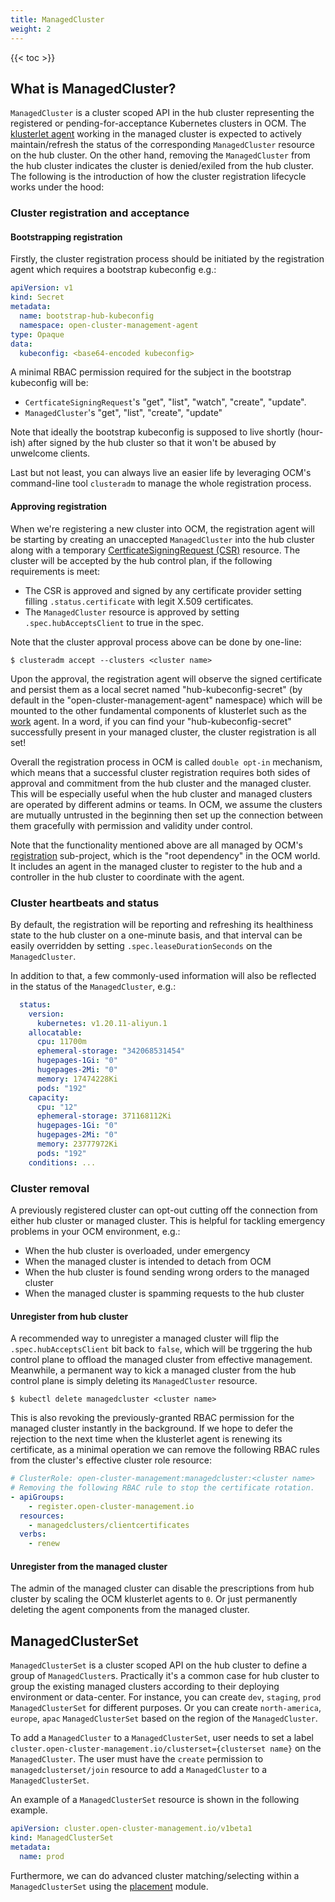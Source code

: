 ```yaml
---
title: ManagedCluster
weight: 2
---
```


<!-- spellchecker-disable -->

{{< toc >}}

<!-- spellchecker-enable -->

## What is ManagedCluster?

`ManagedCluster` is a cluster scoped API in the hub cluster representing the
registered or pending-for-acceptance Kubernetes clusters in OCM. The 
[klusterlet agent](https://open-cluster-management.io/getting-started/core/register-cluster/)
working in the managed cluster is expected to actively maintain/refresh the 
status of the corresponding `ManagedCluster` resource on the hub cluster. 
On the other hand, removing the `ManagedCluster` from the hub cluster indicates
the cluster is denied/exiled from the hub cluster. The following is the
introduction of how the cluster registration lifecycle works under the hood:

### Cluster registration and acceptance

#### Bootstrapping registration

Firstly, the cluster registration process should be initiated by the 
registration agent which requires a bootstrap kubeconfig e.g.:

```yaml
apiVersion: v1
kind: Secret
metadata:
  name: bootstrap-hub-kubeconfig
  namespace: open-cluster-management-agent
type: Opaque
data:
  kubeconfig: <base64-encoded kubeconfig>
```

A minimal RBAC permission required for the subject in the bootstrap kubeconfig
will be:

- `CertficateSigningRequest`'s "get", "list", "watch", "create", "update".
- `ManagedCluster`'s "get", "list", "create", "update"
 
Note that ideally the bootstrap kubeconfig is supposed to live shortly 
(hour-ish) after signed by the hub cluster so that it won't be abused by 
unwelcome clients.

Last but not least, you can always live an easier life by leveraging OCM's
command-line tool `clusteradm` to manage the whole registration process.

#### Approving registration

When we're registering a new cluster into OCM, the registration agent will be 
starting by creating an unaccepted `ManagedCluster` into the hub cluster along
with a temporary [CertficateSigningRequest (CSR)](https://kubernetes.io/docs/reference/access-authn-authz/certificate-signing-requests/)
resource. The cluster will be accepted by the hub control plan, if the 
following requirements is meet:

- The CSR is approved and signed by any certificate provider setting filling
  `.status.certificate` with legit X.509 certificates.
- The `ManagedCluster` resource is approved by setting `.spec.hubAcceptsClient`
  to true in the spec.

Note that the cluster approval process above can be done by one-line:

```text
$ clusteradm accept --clusters <cluster name>
```

Upon the approval, the registration agent will observe the signed certificate
and persist them as a local secret named "hub-kubeconfig-secret" (by default 
in the "open-cluster-management-agent" namespace) which will be mounted to the 
other fundamental components of klusterlet such as the [work](https://open-cluster-management.io/concepts/manifestwork/) 
agent. In a word, if you can find your "hub-kubeconfig-secret" successfully
present in your managed cluster, the cluster registration is all set!


Overall the registration process in OCM is called `double opt-in` mechanism,
which means that a successful cluster registration requires both sides of 
approval and commitment from the hub cluster and the managed cluster. This
will be especially useful when the hub cluster and managed clusters are 
operated by different admins or teams. In OCM, we assume the clusters are
mutually untrusted in the beginning then set up the connection between them
gracefully with permission and validity under control.


Note that the functionality mentioned above are all managed by OCM's
[registration](https://github.com/open-cluster-management-io/registration) 
sub-project, which is the "root dependency" in the OCM world. It includes 
an agent in the managed cluster to register to the hub and a controller in
the hub cluster to coordinate with the agent.

### Cluster heartbeats and status

By default, the registration will be reporting and refreshing its healthiness
state to the hub cluster on a one-minute basis, and that interval can be easily
overridden by setting `.spec.leaseDurationSeconds` on the `ManagedCluster`.

In addition to that, a few commonly-used information will also be reflected
in the status of the `ManagedCluster`, e.g.:

```yaml
  status:
    version:
      kubernetes: v1.20.11-aliyun.1
    allocatable:
      cpu: 11700m
      ephemeral-storage: "342068531454"
      hugepages-1Gi: "0"
      hugepages-2Mi: "0"
      memory: 17474228Ki
      pods: "192"
    capacity:
      cpu: "12"
      ephemeral-storage: 371168112Ki
      hugepages-1Gi: "0"
      hugepages-2Mi: "0"
      memory: 23777972Ki
      pods: "192"
    conditions: ...
```

### Cluster removal

A previously registered cluster can opt-out cutting off the connection from 
either hub cluster or managed cluster. This is helpful for tackling emergency 
problems in your OCM environment, e.g.:

- When the hub cluster is overloaded, under emergency
- When the managed cluster is intended to detach from OCM
- When the hub cluster is found sending wrong orders to the managed cluster
- When the managed cluster is spamming requests to the hub cluster

#### Unregister from hub cluster

A recommended way to unregister a managed cluster will flip the 
`.spec.hubAcceptsClient` bit back to `false`, which will be trggering the hub
control plane to offload the managed cluster from effective management. 
Meanwhile, a permanent way to kick a managed cluster from the hub control plane
is simply deleting its `ManagedCluster` resource. 

```shell
$ kubectl delete managedcluster <cluster name>
```

This is also revoking the previously-granted RBAC permission for the managed
cluster instantly in the background. If we hope to defer the rejection to
the next time when the klusterlet agent is renewing its certificate, as a 
minimal operation we can remove the following RBAC rules from the cluster's
effective cluster role resource:

```yaml
# ClusterRole: open-cluster-management:managedcluster:<cluster name>
# Removing the following RBAC rule to stop the certificate rotation.
- apiGroups:
    - register.open-cluster-management.io
  resources:
    - managedclusters/clientcertificates
  verbs:
    - renew
```

#### Unregister from the managed cluster

The admin of the managed cluster can disable the prescriptions from hub cluster
by scaling the OCM klusterlet agents to `0`. Or just permanently deleting the 
agent components from the managed cluster.

## ManagedClusterSet

`ManagedClusterSet` is a cluster scoped API on the hub cluster to define a 
group of `ManagedCluster`s. Practically it's a common case for hub cluster to 
group the existing managed clusters according to their deploying environment
or data-center. For instance, you can create `dev`, `staging`, `prod` 
`ManagedClusterSet` for different purposes. Or you can create `north-america`, 
`europe`, `apac` `ManagedClusterSet` based on the region of the `ManagedCluster`.

To add a `ManagedCluster` to a `ManagedClusterSet`, user needs to set a label 
`cluster.open-cluster-management.io/clusterset={clusterset name}` on the 
`ManagedCluster`. The user must have the `create` permission to 
`managedclusterset/join` resource to add a `ManagedCluster` to a 
`ManagedClusterSet`.

An example of a `ManagedClusterSet` resource is shown in the following example.

```yaml
apiVersion: cluster.open-cluster-management.io/v1beta1
kind: ManagedClusterSet
metadata:
  name: prod
```

Furthermore, we can do advanced cluster matching/selecting within a 
`ManagedClusterSet` using the [placement](https://github.com/open-cluster-management-io/placement)
module.
